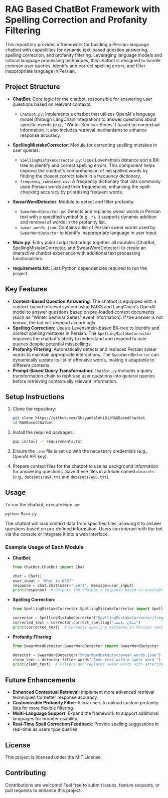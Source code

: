 # RAG Based ChatBot Framework with Spelling Correction and Profanity Filtering

This repository provides a framework for building a Persian-language chatbot with capabilities for dynamic text-based question answering, spelling correction, and profanity filtering. Leveraging language models and natural language processing techniques, this chatbot is designed to handle common user queries, identify and correct spelling errors, and filter inappropriate language in Persian.

## Project Structure

- **ChatBot**: Core logic for the chatbot, responsible for answering user questions based on relevant contexts.
  - `ChatBot.py`: Implements a chatbot that utilizes OpenAI's language model (through LangChain integration) to answer questions about specific events (e.g., "Winter Seminar Series") based on contextual information. It also includes retrieval mechanisms to enhance response accuracy.

- **SpellingMistakeCorrector**: Module for correcting spelling mistakes in user queries.
  - `SpellingMistakeCorrector.py`: Uses Levenshtein distance and a BK-tree to identify and correct spelling errors. This component helps improve the chatbot's comprehension of misspelled words by finding the closest correct token in a frequency dictionary.
  - `frequency_combined.csv`: A frequency dictionary that lists commonly used Persian words and their frequencies, enhancing the spell-checking accuracy by prioritizing frequent words.

- **SwearWordDetector**: Module to detect and filter profanity.
  - `SwearWordDetector.py`: Detects and replaces swear words in Persian text with a specified symbol (e.g., `*`). It supports dynamic addition and removal of words in the profanity list.
  - `swear_words.json`: Contains a list of Persian swear words used by `SwearWordDetector` to identify inappropriate language in user input.

- **Main.py**: Entry point script that brings together all modules (ChatBot, SpellingMistakeCorrector, and SwearWordDetector) to create an interactive chatbot experience with additional text processing functionalities.

- **requirements.txt**: Lists Python dependencies required to run the project.

## Key Features

- **Context-Based Question Answering**: The chatbot is equipped with a context-based retrieval system using FAISS and LangChain's OpenAI model to answer questions based on pre-loaded context documents (such as "Winter Seminar Series" event information). If the answer is not known, the bot will respond accordingly.
- **Spelling Correction**: Uses a Levenshtein-based BK-tree to identify and correct spelling mistakes in Persian. The `SpellingMistakeCorrector` improves the chatbot's ability to understand and respond to user queries despite potential misspellings.
- **Profanity Filtering**: Automatically detects and replaces Persian swear words to maintain appropriate interactions. The `SwearWordDetector` can dynamically update its list of offensive words, making it adaptable to different contexts.
- **Prompt-Based Query Transformation**: `ChatBot.py` includes a query transformation chain to rephrase user questions into general queries before retrieving contextually relevant information.

## Setup Instructions

1. Clone the repository:

   ```bash
   git clone https://github.com/ShayanSalehi81/RAGBasedChatbot
   cd RAGBasedChatbot
   ```

2. Install the required packages:

   ```bash
   pip install -r requirements.txt
   ```

3. Ensure the `.env` file is set up with the necessary credentials (e.g., OpenAI API key).

4. Prepare context files for the chatbot to use as background information for answering questions. Save these files in a folder named `datasets` (e.g., `datasets/Q&A.txt` and `datasets/WSS.txt`).

## Usage

To run the chatbot, execute `Main.py`:

```bash
python Main.py
```

The chatbot will load context data from specified files, allowing it to answer questions based on pre-defined information. Users can interact with the bot via the console or integrate it into a web interface.

### Example Usage of Each Module

- **ChatBot**:
  ```python
  from ChatBot.ChatBot import Chat

  chat = Chat()
  user_input = "What is WSS?"
  response = chat.chat(user="user1", message=user_input)
  print(response)  # Outputs the chatbot's response based on available context
  ```

- **Spelling Correction**:
  ```python
  from SpellingMistakeCorrector.SpellingMistakeCorrector import SpellingMistakeCorrector

  corrector = SpellingMistakeCorrector("SpellingMistakeCorrector/frequency_combined.csv", threshold=0.3)
  corrected_text = corrector.correct_spelling("مثال ناصحی")
  print(corrected_text)  # Corrects spelling mistakes in Persian text
  ```

- **Profanity Filtering**:
  ```python
  from SwearWordDetector.SwearWordDetector import SwearWordDetector

  detector = SwearWordDetector("SwearWordDetector/swear_words.json")
  clean_text = detector.filter_words("Some text with a swear word.")
  print(clean_text)  # Filters and replaces swear words with asterisks
  ```

## Future Enhancements

- **Enhanced Contextual Retrieval**: Implement more advanced retrieval techniques for better response accuracy.
- **Customizable Profanity Filter**: Allow users to upload custom profanity lists for more flexible filtering.
- **Multi-Language Support**: Expand the framework to support additional languages for broader usability.
- **Real-Time Spell Correction Feedback**: Provide spelling suggestions in real-time as users type queries.

## License

This project is licensed under the MIT License.

## Contributing

Contributions are welcome! Feel free to submit issues, feature requests, or pull requests to enhance this project.
